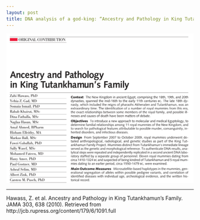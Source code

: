 ```yaml
---
layout: post
title: DNA analysis of a god-king: “Ancestry and Pathology in King Tutankhamun’s Family” by Zahi Hawass et al. 2010.
---
```


![A screenshot of the Hawass article showing the title, the full list of authors and part of the abstract.](/images/dna_godking/Hawass2010.png)

<hr>
Hawass, Z. et al. Ancestry and Pathology in King Tutankhamun’s Family. JAMA 303, 638 (2010).
Retrieved from http://jcb.rupress.org/content/179/6/1091.full
